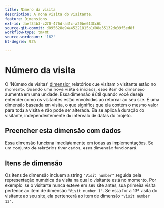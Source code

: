 ```yaml
---
title: Número da visita
description: A nona visita do visitante.
feature: Dimensions
exl-id: daef34b3-c270-476d-a45c-a20be6138c6b
source-git-commit: d095628e94a45221815b1d08e35132de09f5ed8f
workflow-type: tm+mt
source-wordcount: '162'
ht-degree: 92%

---
```


# Número da visita

O &#39;Número de visitas&#39; [dimension](overview.md) relatórios que visitam o visitante estão no momento. Quando uma nova visita é iniciada, esse item de dimensão aumenta em uma unidade. Essa dimensão é útil quando você deseja entender como os visitantes estão envolvidos ao retornar ao seu site. É uma dimensão baseada em visita, o que significa que ela contém o mesmo valor para toda a visita e não pode ser alterada. Ela se aplica à duração do visitante, independentemente do intervalo de datas do projeto.

## Preencher esta dimensão com dados

Essa dimensão funciona imediatamente em todas as implementações. Se um conjunto de relatórios tiver dados, essa dimensão funcionará.

## Itens de dimensão

Os itens de dimensão incluem a string `"Visit number"` seguida pela representação numérica da visita na qual o visitante está no momento. Por exemplo, se o visitante nunca esteve em seu site antes, sua primeira visita pertence ao item de dimensão `"Visit number 1"`. Se essa for a 13ª visita do visitante ao seu site, ela pertencerá ao item de dimensão `"Visit number 13"`.
